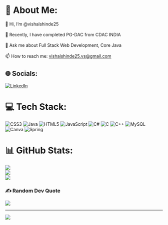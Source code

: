 # 💫 About Me:
👋 Hi, I’m @vishalshinde25<br><br>👯 Recently, I have completed PG-DAC from CDAC INDIA<br><br>💬 Ask me about Full Stack Web Development, Core Java<br><br>📫 How to reach me: vishalshinde25.vs@gmail.com 


## 🌐 Socials:
[![LinkedIn](https://img.shields.io/badge/LinkedIn-%230077B5.svg?logo=linkedin&logoColor=white)](https://linkedin.com/in/vishalpshinde) 

# 💻 Tech Stack:
![CSS3](https://img.shields.io/badge/css3-%231572B6.svg?style=flat-square&logo=css3&logoColor=white) ![Java](https://img.shields.io/badge/java-%23ED8B00.svg?style=flat-square&logo=java&logoColor=white) ![HTML5](https://img.shields.io/badge/html5-%23E34F26.svg?style=flat-square&logo=html5&logoColor=white) ![JavaScript](https://img.shields.io/badge/javascript-%23323330.svg?style=flat-square&logo=javascript&logoColor=%23F7DF1E) ![C#](https://img.shields.io/badge/c%23-%23239120.svg?style=flat-square&logo=c-sharp&logoColor=white) ![C](https://img.shields.io/badge/c-%2300599C.svg?style=flat-square&logo=c&logoColor=white) ![C++](https://img.shields.io/badge/c++-%2300599C.svg?style=flat-square&logo=c%2B%2B&logoColor=white) ![MySQL](https://img.shields.io/badge/mysql-%2300f.svg?style=flat-square&logo=mysql&logoColor=white) ![Canva](https://img.shields.io/badge/Canva-%2300C4CC.svg?style=flat-square&logo=Canva&logoColor=white) ![Spring](https://img.shields.io/badge/spring-%236DB33F.svg?style=flat-square&logo=spring&logoColor=white)
# 📊 GitHub Stats:
![](https://github-readme-stats.vercel.app/api?username=vishalshinde25&theme=vue-dark&hide_border=false&include_all_commits=true&count_private=true)<br/>
![](https://github-readme-streak-stats.herokuapp.com/?user=vishalshinde25&theme=vue-dark&hide_border=false)<br/>
![](https://github-readme-stats.vercel.app/api/top-langs/?username=vishalshinde25&theme=vue-dark&hide_border=false&include_all_commits=true&count_private=true&layout=compact)

### ✍️ Random Dev Quote
![](https://quotes-github-readme.vercel.app/api?type=horizontal&theme=tokyonight)

---
[![](https://visitcount.itsvg.in/api?id=vishalshinde25&icon=8&color=6)](https://visitcount.itsvg.in)

<!-- Proudly created with GPRM ( https://gprm.itsvg.in ) -->
